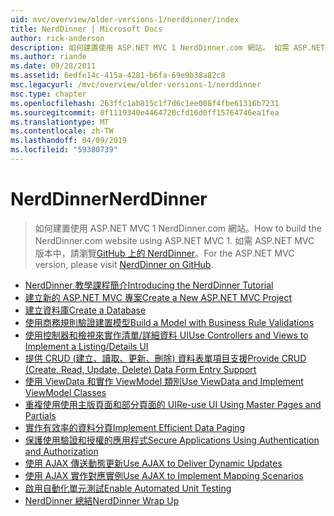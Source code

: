 ```yaml
---
uid: mvc/overview/older-versions-1/nerddinner/index
title: NerdDinner | Microsoft Docs
author: rick-anderson
description: 如何建置使用 ASP.NET MVC 1 NerdDinner.com 網站。 如需 ASP.NET MVC 3 版本中，瀏覽 GitHub 上的 nerddinner。
ms.author: riande
ms.date: 09/28/2011
ms.assetid: 6edfe14c-415a-4281-b6fa-69e9b38a82c8
msc.legacyurl: /mvc/overview/older-versions-1/nerddinner
msc.type: chapter
ms.openlocfilehash: 263ffc1ab815c1f7d6c1ee008f4fbe61316b7231
ms.sourcegitcommit: 0f1119340e4464720cfd16d0ff15764746ea1fea
ms.translationtype: MT
ms.contentlocale: zh-TW
ms.lasthandoff: 04/09/2019
ms.locfileid: "59380739"
---
```

# <a name="nerddinner"></a><span data-ttu-id="7ec9c-104">NerdDinner</span><span class="sxs-lookup"><span data-stu-id="7ec9c-104">NerdDinner</span></span>

> <span data-ttu-id="7ec9c-105">如何建置使用 ASP.NET MVC 1 NerdDinner.com 網站。</span><span class="sxs-lookup"><span data-stu-id="7ec9c-105">How to build the NerdDinner.com website using ASP.NET MVC 1.</span></span> <span data-ttu-id="7ec9c-106">如需 ASP.NET MVC 版本中，請瀏覽[GitHub 上的 NerdDinner](https://github.com/AspNetMVPSamples/NerdDinner)。</span><span class="sxs-lookup"><span data-stu-id="7ec9c-106">For the ASP.NET MVC version, please visit [NerdDinner on GitHub](https://github.com/AspNetMVPSamples/NerdDinner).</span></span>


- [<span data-ttu-id="7ec9c-107">NerdDinner 教學課程簡介</span><span class="sxs-lookup"><span data-stu-id="7ec9c-107">Introducing the NerdDinner Tutorial</span></span>](introducing-the-nerddinner-tutorial.md)
- [<span data-ttu-id="7ec9c-108">建立新的 ASP.NET MVC 專案</span><span class="sxs-lookup"><span data-stu-id="7ec9c-108">Create a New ASP.NET MVC Project</span></span>](create-a-new-aspnet-mvc-project.md)
- [<span data-ttu-id="7ec9c-109">建立資料庫</span><span class="sxs-lookup"><span data-stu-id="7ec9c-109">Create a Database</span></span>](create-a-database.md)
- [<span data-ttu-id="7ec9c-110">使用商務規則驗證建置模型</span><span class="sxs-lookup"><span data-stu-id="7ec9c-110">Build a Model with Business Rule Validations</span></span>](build-a-model-with-business-rule-validations.md)
- [<span data-ttu-id="7ec9c-111">使用控制器和檢視來實作清單/詳細資料 UI</span><span class="sxs-lookup"><span data-stu-id="7ec9c-111">Use Controllers and Views to Implement a Listing/Details UI</span></span>](use-controllers-and-views-to-implement-a-listingdetails-ui.md)
- [<span data-ttu-id="7ec9c-112">提供 CRUD (建立、讀取、更新、刪除) 資料表單項目支援</span><span class="sxs-lookup"><span data-stu-id="7ec9c-112">Provide CRUD (Create, Read, Update, Delete) Data Form Entry Support</span></span>](provide-crud-create-read-update-delete-data-form-entry-support.md)
- [<span data-ttu-id="7ec9c-113">使用 ViewData 和實作 ViewModel 類別</span><span class="sxs-lookup"><span data-stu-id="7ec9c-113">Use ViewData and Implement ViewModel Classes</span></span>](use-viewdata-and-implement-viewmodel-classes.md)
- [<span data-ttu-id="7ec9c-114">重複使用使用主版頁面和部分頁面的 UI</span><span class="sxs-lookup"><span data-stu-id="7ec9c-114">Re-use UI Using Master Pages and Partials</span></span>](re-use-ui-using-master-pages-and-partials.md)
- [<span data-ttu-id="7ec9c-115">實作有效率的資料分頁</span><span class="sxs-lookup"><span data-stu-id="7ec9c-115">Implement Efficient Data Paging</span></span>](implement-efficient-data-paging.md)
- [<span data-ttu-id="7ec9c-116">保護使用驗證和授權的應用程式</span><span class="sxs-lookup"><span data-stu-id="7ec9c-116">Secure Applications Using Authentication and Authorization</span></span>](secure-applications-using-authentication-and-authorization.md)
- [<span data-ttu-id="7ec9c-117">使用 AJAX 傳送動態更新</span><span class="sxs-lookup"><span data-stu-id="7ec9c-117">Use AJAX to Deliver Dynamic Updates</span></span>](use-ajax-to-deliver-dynamic-updates.md)
- [<span data-ttu-id="7ec9c-118">使用 AJAX 實作對應實例</span><span class="sxs-lookup"><span data-stu-id="7ec9c-118">Use AJAX to Implement Mapping Scenarios</span></span>](use-ajax-to-implement-mapping-scenarios.md)
- [<span data-ttu-id="7ec9c-119">啟用自動化單元測試</span><span class="sxs-lookup"><span data-stu-id="7ec9c-119">Enable Automated Unit Testing</span></span>](enable-automated-unit-testing.md)
- [<span data-ttu-id="7ec9c-120">NerdDinner 總結</span><span class="sxs-lookup"><span data-stu-id="7ec9c-120">NerdDinner Wrap Up</span></span>](nerddinner-wrap-up.md)
